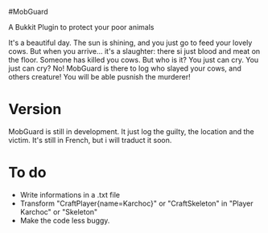 #MobGuard

A Bukkit Plugin to protect your poor animals

It's a beautiful day. The sun is shining, and you just go to feed your lovely cows. But when you arrive... it's a slaughter: there si just blood and meat on the floor.
Someone has killed you cows. But who is it? You just can cry. You just can cry? No! MobGuard is there to log who slayed your cows, and others creature! You will be able pusnish the murderer!

Version
=======

MobGuard is still in development. It just log the guilty, the location and the victim.
It's still in French, but i will traduct it soon.

To do
=====

- Write informations in a .txt file
- Transform "CraftPlayer{name=Karchoc}" or "CraftSkeleton" in "Player Karchoc" or "Skeleton"
- Make the code less buggy.